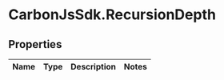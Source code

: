 # CarbonJsSdk.RecursionDepth

## Properties

Name | Type | Description | Notes
------------ | ------------- | ------------- | -------------


